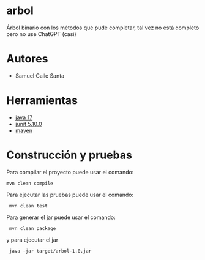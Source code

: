 # arbol

Árbol binario con los métodos que pude completar, tal vez no está completo pero no use ChatGPT (casi)

# Autores

- Samuel Calle Santa
# Herramientas

- [java 17](https://adoptium.net/es)
- [junit 5.10.0](https://mvnrepository.com/artifact/org.junit.jupiter/junit-jupiter-api/5.10.0)
- [maven](https://maven.apache.org)


# Construcción y pruebas

Para compilar el proyecto puede usar el comando:

```shell
mvn clean compile
```

Para ejecutar las pruebas puede usar el comando: 

```shell
 mvn clean test
```

Para generar el jar puede usar el comando: 

```shell
 mvn clean package
```

y para ejecutar el jar

```shell
 java -jar target/arbol-1.0.jar
```
